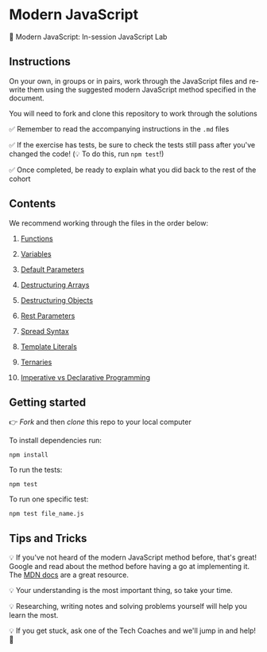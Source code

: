 # Modern JavaScript

🤖 Modern JavaScript: In-session JavaScript Lab

## Instructions

On your own, in groups or in pairs, work through the JavaScript files and re-write them using the suggested modern JavaScript method specified in the document.

You will need to fork and clone this repository to work through the solutions

✅ Remember to read the accompanying instructions in the `.md` files

✅ If the exercise has tests, be sure to check the tests still pass after you've changed the code! (💡 To do this, run `npm test`!)

✅ Once completed, be ready to explain what you did back to the rest of the cohort

## Contents

We recommend working through the files in the order below:

1. [Functions](modern_javascript_exercises/functions/functions_1.md)

2. [Variables](modern_javascript_exercises/variables/let_vs_var.md)

3. [Default Parameters](modern_javascript_exercises/default_parameters/default_parameters.md) 

4. [Destructuring Arrays](modern_javascript_exercises/destructuring_arrays/destructuring_arrays.md) 

5. [Destructuring Objects](modern_javascript_exercises/destructuring_objects/destructuring_objects.md)

6. [Rest Parameters](modern_javascript_exercises/rest_parameters/rest_parameters.md) 

7. [Spread Syntax](modern_javascript_exercises/spread_syntax/spread_syntax.md) 

8. [Template Literals](modern_javascript_exercises/template_literals/template_literals.md) 

9. [Ternaries](modern_javascript_exercises/ternaries/ternaries.md)

10. [Imperative vs Declarative Programming](modern_javascript_exercises/declarative_vs_imperative/declarative_vs_imperative.md)

## Getting started

👉 _Fork_ and then _clone_ this repo to your local computer

To install dependencies run:

```
npm install
```

To run the tests:

```
npm test
```

To run one specific test:

```
npm test file_name.js
```

## Tips and Tricks

💡 If you've not heard of the modern JavaScript method before, that's great! Google and read about the method before having a go at implementing it. The [MDN docs](https://developer.mozilla.org/en-US/) are a great resource.

💡 Your understanding is the most important thing, so take your time.

💡 Researching, writing notes and solving problems yourself will help you learn the most.

💡 If you get stuck, ask one of the Tech Coaches and we'll jump in and help! 🙌
